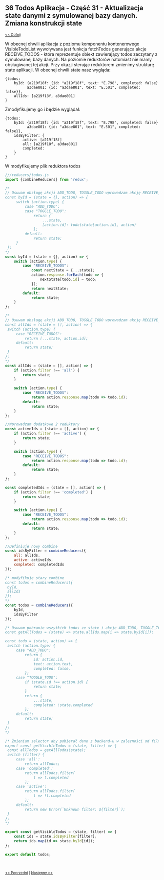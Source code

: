 ## 36 Todos Aplikacja - Część 31 - Aktualizacja state danymi z symulowanej bazy danych. Zmiana konstrukcji state
<sub>[<< Cofnij](https://github.com/donatuss/Redux-Start-Egghead/blob/master/README.md)</sub><br/>

W obecnej chwili aplikacja z poziomu komponentu kontenerowego VisibleTodoList wywoływana jest funkcja fetchTodos generująca 
akcje RECEIVE_TODOS - która reprezentuje obiekt zawierający todos zaczytany z symulowanej bazy danych. 
Na poziomie reduktorów natomiast nie mamy obsługiwanej tej akcji. Przy okazji sterując reduktorem zmienimy strukturę state aplikacji.
W obecnej chwili state nasz wygląda:
```
{todos:
    byId: {a219f18f: {id: "a219f18f", text: "E.798", completed: false}
          a3dae801: {id: "a3dae801", text: "E.501", completed: false}},
    allIds: [a219f18f, a3dae801]      
}
```
Zmodyfikujemy go i będzie wyglądał:
```
{todos:
    byId: {a219f18f: {id: "a219f18f", text: "E.798", completed: false}
          a3dae801: {id: "a3dae801", text: "E.501", completed: false}},
    idsByFilter: {
        active: [a219f18f]
        all: [a219f18f, a3dae801]
        completed:
    }      
}
```
W modyfikujemy plik reduktora todos
```javascript
///reducers/todos.js
import {combineReducers} from 'redux';

/*
// Usuwam obsługę akcji ADD_TODO, TOGGLE_TODO wprowadzam akcję RECEIVE_TODOS 
const byId = (state = {}, action) => {
     switch (action.type) {
         case "ADD_TODO":
         case "TOGGLE_TODO":
             return {
                 ...state,
                 [action.id]: todo(state[action.id], action)
             };
         default:
             return state;
     }
 };
*/
const byId = (state = {}, action) => {
    switch (action.type) {
        case "RECEIVE_TODOS":
            const nextState = {...state};
            action.response.forEach(todo => {
                nextState[todo.id] = todo;
            });
            return nextState;
        default:
            return state;
    }
};

/*
// Usuwam obsługę akcji ADD_TODO, TOGGLE_TODO wprowadzam akcję RECEIVE_TODOS  
const allIds = (state = [], action) => {
 switch (action.type) {
     case "RECEIVE_TODOS":
         return [...state, action.id];
     default:
         return state;
 }
};
*/
const allIds = (state = [], action) => {
    if (action.filter !== 'all') {
        return state;
    }

    switch (action.type) {
        case "RECEIVE_TODOS":
            return action.response.map(todo => todo.id);
        default:
            return state;
    }
};

//Wprowadzam dodatkowe 2 reduktory
const activeIds = (state = [], action) => {
    if (action.filter !== 'active') {
        return state;
    }

    switch (action.type) {
        case "RECEIVE_TODOS":
            return action.response.map(todo => todo.id);
        default:
            return state;
    }
};

const completedIds = (state = [], action) => {
    if (action.filter !== 'completed') {
        return state;
    }

    switch (action.type) {
        case "RECEIVE_TODOS":
            return action.response.map(todo => todo.id);
        default:
            return state;
    }
};

//Definiuje nowy combine
const idsByFilter = combineReducers({
    all: allIds,
    active: activeIds,
    completed: completedIds
});

/* modyfikuje stary combine
const todos = combineReducers({
 byId,
 allIds
});
*/
const todos = combineReducers({
    byId,
    idsByFilter
});

/* Usuwam pobranie wszytkich todos ze state i akcje ADD_TODO, TOGGLE_TODO 
const getAllTodos = (state) => state.allIds.map(i => state.byId[i]);

const todo = (state, action) => {
 switch (action.type) {
     case "ADD_TODO":
         return {
             id: action.id,
             text: action.text,
             completed: false,
         };
     case "TOGGLE_TODO":
         if (state.id !== action.id) {
             return state;
         }
         return {
             ...state,
             completed: !state.completed
         };
     default:
         return state;
 }
};
*/

/* Zmieniam selector aby pobierał dane z backend-u w zalezności od filtra
export const getVisibleTodos = (state, filter) => {
 const allTodos = getAllTodos(state);
 switch (filter) {
     case 'all':
         return allTodos;
     case 'completed':
         return allTodos.filter(
             t => t.completed
         );
     case 'active':
         return allTodos.filter(
             t => !t.completed
         );
     default:
         return new Error(`Unknown filter: ${filter}`);
 }
};
*/

export const getVisibleTodos = (state, filter) => {
    const ids = state.idsByFilter[filter];
    return ids.map(id => state.byId[id]);
};

export default todos;
```
<br/>
 
 <sub>[<< Poprzedni](https://github.com/donatuss/Redux-Start-Egghead/blob/master/35-todoapps-redux-middleware/README.md)
   | [Następny >>](https://github.com/donatuss/Redux-Start-Egghead/blob/master/37-todoapps-refactoring-reducers/README.md)
 </sub>